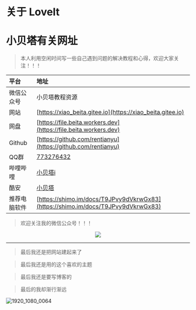 # 关于 LoveIt


# 小贝塔有关网址

> 本人利用空闲时间写一些自己遇到问题的解决教程和心得，欢迎大家关注！！！

| 平台 | 地址 |
| :- | :- |
| 微信公众号 | 小贝塔教程资源                                               |
| 网站 | [https://xiao_beita.gitee.io](https://xiao_beita.gitee.io) |
| 网盘 | [https://file.beita.workers.dev](https://file.beita.workers.dev) |
| Github | [https://github.com/rentianyu](https://github.com/rentianyu) |
| QQ群 | [773276432](https://jq.qq.com/?_wv=1027&k=MWEjSJQy) |
| 哔哩哔哩 | [小贝塔i](https://space.bilibili.com/192194108) |
| 酷安 | [小贝塔](http://www.coolapk.com/u/1057386) |
| 推荐电脑软件 | [https://shimo.im/docs/T9JPvy9dVkrwGx83](https://shimo.im/docs/T9JPvy9dVkrwGx83) |



>   欢迎关注我的微信公众号！！！

<center>
    <img src="https://gitee.com/xiao_beita/tuchuang/raw/master/img/wx_qr1.png">
</center>



---


> 最后我还是把网站建起来了

> 最后我还是用的这个喜欢的主题

> 最后我还是要写博客的

> 最后的我却渐行渐远

![1920_1080_0064](https://gitee.com/xiao_beita/tuchuang/raw/master/img/1920_1080_0064.jpg)
